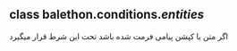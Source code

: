 ## class balethon.conditions.*entities*

اگر متن یا کپشن پیامی فرمت شده باشد تحت این شرط قرار میگیرد